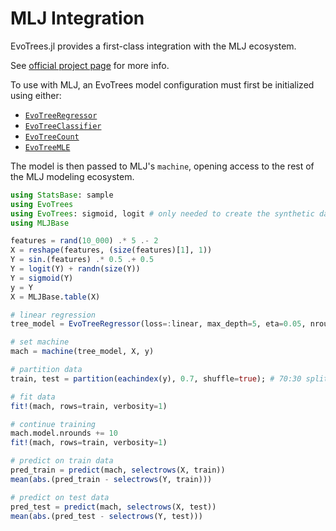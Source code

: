 # MLJ Integration

EvoTrees.jl provides a first-class integration with the MLJ ecosystem. 

See [official project page](https://github.com/alan-turing-institute/MLJ.jl) for more info.

To use with MLJ, an EvoTrees model configuration must first be initialized using either: 
- [`EvoTreeRegressor`](@ref)
- [`EvoTreeClassifier`](@ref)
- [`EvoTreeCount`](@ref)
- [`EvoTreeMLE`](@ref)

The model is then passed to MLJ's `machine`, opening access to the rest of the MLJ modeling ecosystem. 

```julia
using StatsBase: sample
using EvoTrees
using EvoTrees: sigmoid, logit # only needed to create the synthetic data below
using MLJBase

features = rand(10_000) .* 5 .- 2
X = reshape(features, (size(features)[1], 1))
Y = sin.(features) .* 0.5 .+ 0.5
Y = logit(Y) + randn(size(Y))
Y = sigmoid(Y)
y = Y
X = MLJBase.table(X)

# linear regression
tree_model = EvoTreeRegressor(loss=:linear, max_depth=5, eta=0.05, nrounds=10)

# set machine
mach = machine(tree_model, X, y)

# partition data
train, test = partition(eachindex(y), 0.7, shuffle=true); # 70:30 split

# fit data
fit!(mach, rows=train, verbosity=1)

# continue training
mach.model.nrounds += 10
fit!(mach, rows=train, verbosity=1)

# predict on train data
pred_train = predict(mach, selectrows(X, train))
mean(abs.(pred_train - selectrows(Y, train)))

# predict on test data
pred_test = predict(mach, selectrows(X, test))
mean(abs.(pred_test - selectrows(Y, test)))
```